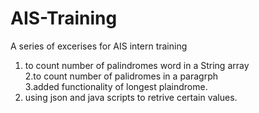 # AIS-Training

A series of excerises for AIS intern training
1. to count number of palindromes word in a String array<br>
2.to count number of palidromes in a paragrph<br>
3.added functionality of longest plaindrome.<br>
4. using json and java scripts to retrive certain values.<br>
